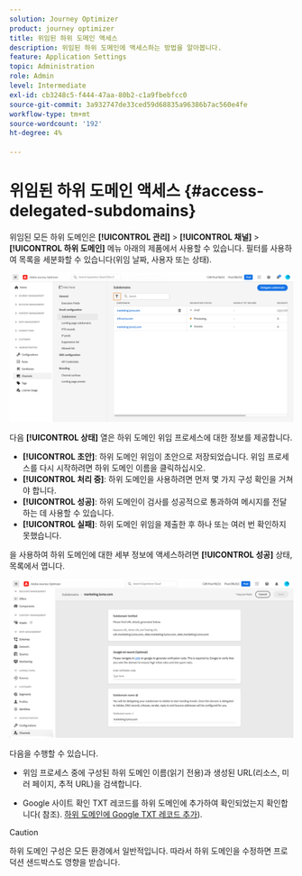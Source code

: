 ```yaml
---
solution: Journey Optimizer
product: journey optimizer
title: 위임된 하위 도메인 액세스
description: 위임된 하위 도메인에 액세스하는 방법을 알아봅니다.
feature: Application Settings
topic: Administration
role: Admin
level: Intermediate
exl-id: cb3248c5-f444-47aa-80b2-c1a9fbebfcc0
source-git-commit: 3a932747de33ced59d68835a96386b7ac560e4fe
workflow-type: tm+mt
source-wordcount: '192'
ht-degree: 4%

---
```


# 위임된 하위 도메인 액세스 {#access-delegated-subdomains}

위임된 모든 하위 도메인은 **[!UICONTROL 관리]** > **[!UICONTROL 채널]** > **[!UICONTROL 하위 도메인]** 메뉴 아래의 제품에서 사용할 수 있습니다. 필터를 사용하여 목록을 세분화할 수 있습니다(위임 날짜, 사용자 또는 상태).

![](assets/subdomain-list.png)

다음 **[!UICONTROL 상태]** 열은 하위 도메인 위임 프로세스에 대한 정보를 제공합니다.

* **[!UICONTROL 초안]**: 하위 도메인 위임이 초안으로 저장되었습니다. 위임 프로세스를 다시 시작하려면 하위 도메인 이름을 클릭하십시오.
* **[!UICONTROL 처리 중]**: 하위 도메인을 사용하려면 먼저 몇 가지 구성 확인을 거쳐야 합니다.
* **[!UICONTROL 성공]**: 하위 도메인이 검사를 성공적으로 통과하여 메시지를 전달하는 데 사용할 수 있습니다.
* **[!UICONTROL 실패]**: 하위 도메인 위임을 제출한 후 하나 또는 여러 번 확인하지 못했습니다.

을 사용하여 하위 도메인에 대한 세부 정보에 액세스하려면 **[!UICONTROL 성공]** 상태, 목록에서 엽니다.

![](assets/subdomain-delegated.png)

다음을 수행할 수 있습니다.

* 위임 프로세스 중에 구성된 하위 도메인 이름(읽기 전용)과 생성된 URL(리소스, 미러 페이지, 추적 URL)을 검색합니다.

* Google 사이트 확인 TXT 레코드를 하위 도메인에 추가하여 확인되었는지 확인합니다( 참조). [하위 도메인에 Google TXT 레코드 추가](google-txt.md)).


>[!CAUTION]
>
>하위 도메인 구성은 모든 환경에서 일반적입니다. 따라서 하위 도메인을 수정하면 프로덕션 샌드박스도 영향을 받습니다.
